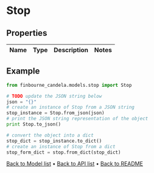 # Stop


## Properties
Name | Type | Description | Notes
------------ | ------------- | ------------- | -------------

## Example

```python
from finbourne_candela.models.stop import Stop

# TODO update the JSON string below
json = "{}"
# create an instance of Stop from a JSON string
stop_instance = Stop.from_json(json)
# print the JSON string representation of the object
print Stop.to_json()

# convert the object into a dict
stop_dict = stop_instance.to_dict()
# create an instance of Stop from a dict
stop_form_dict = stop.from_dict(stop_dict)
```
[Back to Model list](../README.md#documentation-for-models) &#8226; [Back to API list](../README.md#documentation-for-api-endpoints) &#8226; [Back to README](../README.md)


